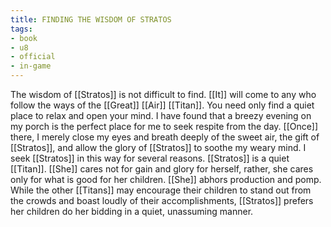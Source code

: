 ```yaml
---
title: FINDING THE WISDOM OF STRATOS
tags:
- book
- u8
- official
- in-game
---
```


  
The wisdom of [[Stratos]] is not difficult to find. [[It]] will come to any who follow the ways of the [[Great]] [[Air]] [[Titan]]. You need only find a quiet place to relax and open your mind. I have found that a breezy evening on my porch is the perfect place for me to seek respite from the day. [[Once]] there, I merely close my eyes and breath deeply of the sweet air, the gift of [[Stratos]], and allow the glory of [[Stratos]] to soothe my weary mind. I seek [[Stratos]] in this way for several reasons. [[Stratos]] is a quiet [[Titan]]. [[She]] cares not for gain and glory for herself, rather, she cares only for what is good for her children. [[She]] abhors production and pomp. While the other [[Titans]] may encourage their children to stand out from the crowds and boast loudly of their accomplishments, [[Stratos]] prefers her children do her bidding in a quiet, unassuming manner. 